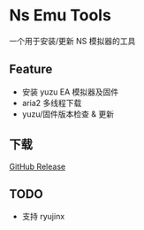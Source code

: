 # Ns Emu Tools

一个用于安装/更新 NS 模拟器的工具

## Feature

 - 安装 yuzu EA 模拟器及固件
 - aria2 多线程下载
 - yuzu/固件版本检查 & 更新

## 下载

[GitHub Release](https://github.com/triwinds/ns-emu-tools/releases)

## TODO

 - 支持 ryujinx
